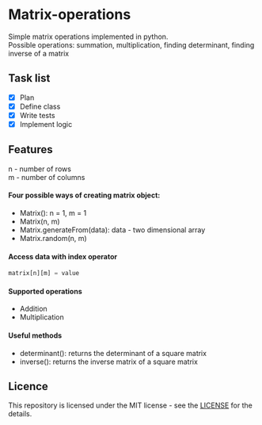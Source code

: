 # Matrix-operations
Simple matrix operations implemented in python. <br>Possible operations: summation, multiplication, finding determinant, finding inverse of a matrix

## Task list
- [x] Plan
- [x] Define class
- [x] Write tests
- [x] Implement logic

## Features
n - number of rows<br>
m - number of columns<br>
#### Four possible ways of creating matrix object:
- Matrix(): n = 1, m = 1
- Matrix(n, m)
- Matrix.generateFrom(data): data - two dimensional array
- Matrix.random(n, m)

#### Access data with index operator 
```python
matrix[n][m] = value
```

#### Supported operations
- Addition
- Multiplication

#### Useful methods
- determinant(): returns the determinant of a square matrix
- inverse(): returns the inverse matrix of a square matrix

## Licence
This repository is licensed under the MIT license - see the [LICENSE](LICENSE) for the details.
